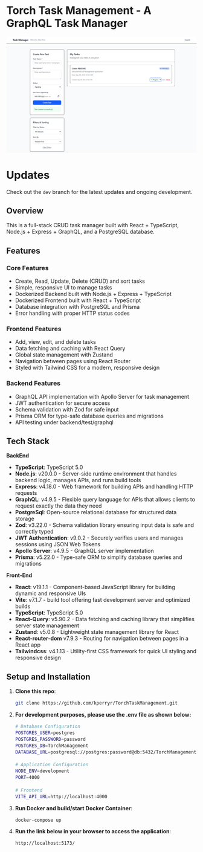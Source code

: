 # Torch Task Management - A GraphQL Task Manager

![image](./assets/TorchTask.PNG)

# Updates

Check out the `dev` branch for the latest updates and ongoing development.

## Overview

This is a full-stack CRUD task manager built with React + TypeScript, Node.js + Express + GraphQL, and a PostgreSQL database.

## Features

### Core Features
- Create, Read, Update, Delete (CRUD) and sort tasks
- Simple, responsive UI to manage tasks
- Dockerized Backend built with Node.js + Express + TypeScript
- Dockerized Frontend built with React + TypeScript
- Database integration with PostgreSQL and Prisma
- Error handling with proper HTTP status codes

### Frontend Features
- Add, view, edit, and delete tasks
- Data fetching and caching with React Query
- Global state management with Zustand
- Navigation between pages using React Router
- Styled with Tailwind CSS for a modern, responsive design

### Backend Features
- GraphQL API implementation with Apollo Server for task management
- JWT authentication for secure access 
- Schema validation with Zod for safe input
- Prisma ORM for type-safe database queries and migrations
- API testing under backend/test/graphql

## Tech Stack

**BackEnd**
- **TypeScript**: TypeScript 5.0
- **Node.js**: v20.0.0 - Server-side runtime environment that handles backend logic, manages APIs, and runs build tools
- **Express**: v4.18.0 - Web framework for building APIs and handling HTTP requests
- **GraphQL**: v4.9.5 - Flexible query language for APIs that allows clients to request exactly the data they need
- **PostgreSql**: Open-source relational database for structured data storage
- **Zod**: v3.22.0 - Schema validation library ensuring input data is safe and correctly typed
- **JWT Authentication**: v9.0.2 - Securely verifies users and manages sessions using JSON Web Tokens
- **Apollo Server**: v4.9.5 - GraphQL server implementation
- **Prisma**: v5.22.0 - Type-safe ORM to simplify database queries and migrations

**Front-End**
- **React**: v19.1.1 - Component-based JavaScript library for building dynamic and responsive UIs 
- **Vite**: v7.1.7 - build tool offering fast development server and optimized builds
- **TypeScript**: TypeScript 5.0
- **React-Query**: v5.90.2 - Data fetching and caching library that simplifies server state management
- **Zustand**: v5.0.8 - Lightweight state management library for React
- **React-router-dom** v7.9.3 - Routing for navigation between pages in a React app
- **Tailwindcss**: v4.1.13 - Utility-first CSS framework for quick UI styling and responsive design


## Setup and Installation
1. **Clone this repo**:
   ```bash
   git clone https://github.com/kperryr/TorchTaskManagement.git
   
2. **For development purposes, please use the .env file as shown below:**
   ```bash
   # Database Configuration
   POSTGRES_USER=postgres
   POSTGRES_PASSWORD=password
   POSTGRES_DB=TorchManagement
   DATABASE_URL=postgresql://postgres:password@db:5432/TorchManagement?schema=public
   
   # Application Configuration
   NODE_ENV=development
   PORT=4000
   
   # Frontend 
   VITE_API_URL=http://localhost:4000
   
3. **Run Docker and build/start Docker Container**:
   ```bash
   docker-compose up
   
4. **Run the link below in your browser to access the application**:
   ```bash
   http://localhost:5173/
